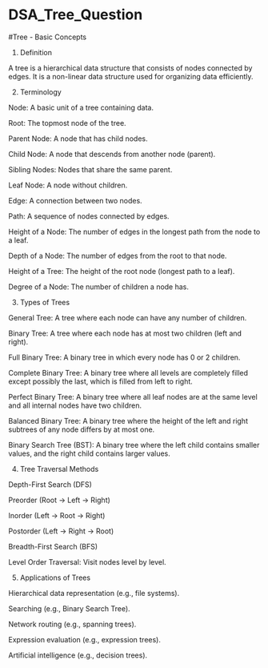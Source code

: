 # DSA_Tree_Question


#Tree - Basic Concepts

1. Definition

A tree is a hierarchical data structure that consists of nodes connected by edges. It is a non-linear data structure used for organizing data efficiently.

2. Terminology

Node: A basic unit of a tree containing data.

Root: The topmost node of the tree.

Parent Node: A node that has child nodes.

Child Node: A node that descends from another node (parent).

Sibling Nodes: Nodes that share the same parent.

Leaf Node: A node without children.

Edge: A connection between two nodes.

Path: A sequence of nodes connected by edges.

Height of a Node: The number of edges in the longest path from the node to a leaf.

Depth of a Node: The number of edges from the root to that node.

Height of a Tree: The height of the root node (longest path to a leaf).

Degree of a Node: The number of children a node has.

3. Types of Trees

General Tree: A tree where each node can have any number of children.

Binary Tree: A tree where each node has at most two children (left and right).

Full Binary Tree: A binary tree in which every node has 0 or 2 children.

Complete Binary Tree: A binary tree where all levels are completely filled except possibly the last, which is filled from left to right.

Perfect Binary Tree: A binary tree where all leaf nodes are at the same level and all internal nodes have two children.

Balanced Binary Tree: A binary tree where the height of the left and right subtrees of any node differs by at most one.

Binary Search Tree (BST): A binary tree where the left child contains smaller values, and the right child contains larger values.

4. Tree Traversal Methods

Depth-First Search (DFS)

Preorder (Root → Left → Right)

Inorder (Left → Root → Right)

Postorder (Left → Right → Root)

Breadth-First Search (BFS)

Level Order Traversal: Visit nodes level by level.

5. Applications of Trees

Hierarchical data representation (e.g., file systems).

Searching (e.g., Binary Search Tree).

Network routing (e.g., spanning trees).

Expression evaluation (e.g., expression trees).

Artificial intelligence (e.g., decision trees).

